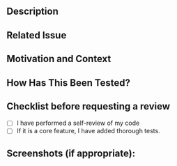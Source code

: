 ## Description
<!--- Describe your changes in detail -->

## Related Issue
<!--- Please include the issue ticket number and link -->


## Motivation and Context
<!--- Why is this change required? What problem does it solve? -->
<!--- If it fixes an open issue, please link to the issue here. -->

## How Has This Been Tested?
<!--- Please describe in detail how you tested your changes. -->
<!--- Include details of your testing environment, and the tests you ran to -->
<!--- see how your change affects other areas of the code, etc. -->

## Checklist before requesting a review
- [ ] I have performed a self-review of my code
- [ ] If it is a core feature, I have added thorough tests.

## Screenshots (if appropriate):
